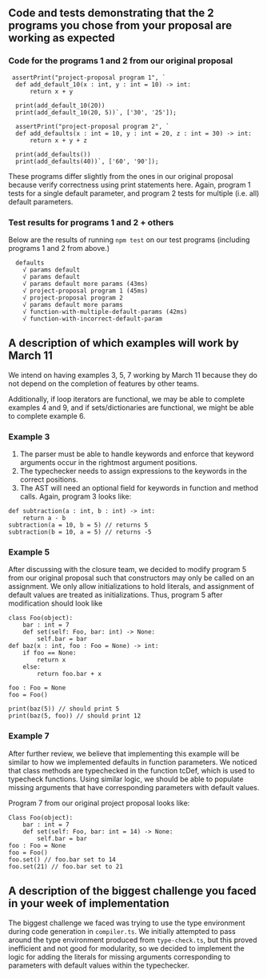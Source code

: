 ﻿## Code and tests demonstrating that the 2 programs you chose from your proposal are working as expected

### Code for the programs 1 and 2 from our original proposal
```
 assertPrint("project-proposal program 1", `
  def add_default_10(x : int, y : int = 10) -> int:
	  return x + y
	
  print(add_default_10(20))
  print(add_default_10(20, 5))`, ['30', '25']);
  
  assertPrint("project-proposal program 2", `
  def add_defaults(x : int = 10, y : int = 20, z : int = 30) -> int:
	  return x + y + z

  print(add_defaults())
  print(add_defaults(40))`, ['60', '90']);
```
These programs differ slightly from the ones in our original proposal because verify correctness using print statements here. Again, program 1 tests for a single default parameter, and program 2 tests for multiple (i.e. all) default parameters.

### Test results for programs 1 and 2 + others

Below are the results of running `npm test` on our test programs (including programs 1 and 2 from above.)

```
  defaults
    √ params default
    √ params default
    √ params default more params (43ms)
    √ project-proposal program 1 (45ms)
    √ project-proposal program 2
    √ params default more params
    √ function-with-multiple-default-params (42ms)
    √ function-with-incorrect-default-param
```

## A description of which examples will work by March 11

We intend on having examples 3, 5, 7 working by March 11 because they do not depend on the completion of features by other teams.

Additionally, if loop iterators are functional, we may be able to complete examples 4 and 9, and if sets/dictionaries are functional, we might be able to complete example 6.

### Example 3
1. The parser must be able to handle keywords and enforce that keyword arguments occur in the rightmost argument positions.
2. The typechecker needs to assign expressions to the keywords in the correct positions.
3. The AST will need an optional field for keywords in function and method calls.
Again, program 3 looks like:
```
def subtraction(a : int, b : int) -> int:
	return a - b
subtraction(a = 10, b = 5) // returns 5
subtraction(b = 10, a = 5) // returns -5
```

### Example 5
After discussing with the closure team, we decided to modify program 5 from our original proposal such that constructors may only be called on an assignment. We only allow initializations to hold literals, and assignment of default values are treated as initializations. Thus, program 5 after modification should look like
```
class Foo(object):
	bar : int = 7
	def set(self: Foo, bar: int) -> None:
		self.bar = bar
def baz(x : int, foo : Foo = None) -> int:
	if foo == None:
		return x
	else:
		return foo.bar + x

foo : Foo = None
foo = Foo()

print(baz(5)) // should print 5
print(baz(5, foo)) // should print 12
```
### Example 7
After further review, we believe that implementing this example will be similar to how we implemented defaults in function parameters. We noticed that class methods are typechecked in the function tcDef, which is used to typecheck functions. Using similar logic, we should be able to populate missing arguments that have corresponding parameters with default values.

Program 7 from our original project proposal looks like:
```
Class Foo(object):
	bar : int = 7
	def set(self: Foo, bar: int = 14) -> None:
		self.bar = bar
foo : Foo = None
foo = Foo()
foo.set() // foo.bar set to 14
foo.set(21) // foo.bar set to 21
```




## A description of the biggest challenge you faced in your week of implementation

The biggest challenge we faced was trying to use the type environment during code generation in `compiler.ts`. We initially attempted to pass around the type environment produced from `type-check.ts`, but this proved inefficient and not good for modularity, so we decided to implement the logic for adding the literals for missing arguments corresponding to parameters with default values within the typechecker.

